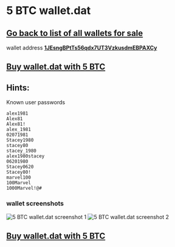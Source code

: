 # 5 BTC wallet.dat

## [Go back to list of all wallets for sale](https://github.com/mady2077/walletBTC)

wallet address **[1JEsngBPtTs56qdx7UT3VzkusdmEBPAXCy](https://www.blockchain.com/btc/address/1JEsngBPtTs56qdx7UT3VzkusdmEBPAXCy)**

## [Buy wallet.dat with 5 BTC](https://satoshidisk.com/pay/CBJB4Z)

## Hints:
Known user passwords

```
alex1981
Alex81
Alex81!
alex_1981
02071981
Stacey1980
stacey80
stacey_1980
alex1980stacey
06201980
Stacey0620
Stacey80!
marvel100
100Marvel
1000Marvel!@#

```

### wallet screenshots

![5 BTC wallet.dat screenshot 1](https://i.imgur.com/GOvdSHG.png)
![5 BTC wallet.dat screenshot 2](https://i.imgur.com/YrH3VKm.png)

## [Buy wallet.dat with 5 BTC](https://satoshidisk.com/pay/CBJB4Z)